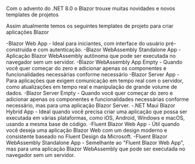 Com o advento do .NET 8.0 o Blazor trouxe muitas novidades e novos templates de projetos

Assim atualmente temos os seguintes templates de projeto para criar aplicações Blazor

-Blazor Web App - Ideal para iniciantes, com interface do usuário pré-construída e com autenticação.
-Blazor WebAssembly Standalone App - Aplicação Blazor WebAssembly autônoma que pode ser executada no navegador sem um servidor.
-Blazor WebAssembly App Empty - Quando você quer começar do zero e adicionar apenas os componentes e funcionalidades necessárias conforme necessário
-Blazor Server App - Para aplicações que exigem comunicação em tempo real com o servidor, como atualizações em tempo real e manipulação de grande volume de dados.
-Blazor Server Empty - Quando você quer começar do zero e adicionar apenas os componentes e funcionalidades necessárias conforme necessário, mas para uma aplicação Blazor Server.
-.NET Maui Blazor Hybrid App - Ideal quando você precisa criar uma aplicação que possa ser executada em várias plataformas, como iOS, Android, Windows e macOS, usando a mesma base de código.
-Fluent Blazor Web App - Útil quando você deseja uma aplicação Blazor Web com um design moderno e consistente baseado no Fluent Design da Microsoft.
-Fluent Blazor WebAssembly Standalone App - Semelhante ao "Fluent Blazor Web App", mas para uma aplicação Blazor WebAssembly que pode ser executada no navegador sem um servidor.




